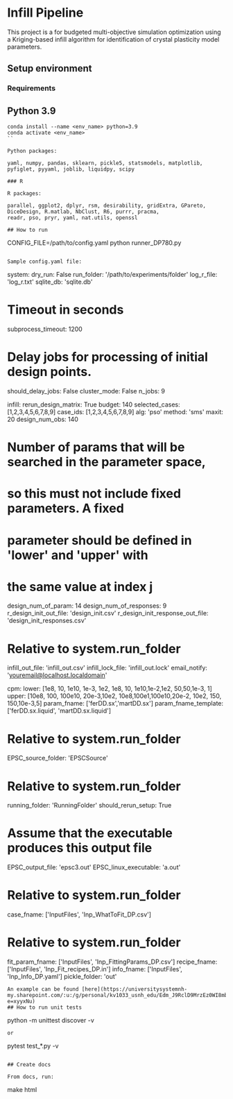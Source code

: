 
# Infill Pipeline

This project is a for budgeted multi-objective simulation optimization using a Kriging-based infill algorithm for identification of
crystal plasticity model parameters.


## Setup environment

### Requirements
## Python 3.9
```
conda install --name <env_name> python=3.9
conda activate <env_name>
``

Python packages:

yaml, numpy, pandas, sklearn, pickle5, statsmodels, matplotlib, pyfiglet, pyyaml, joblib, liquidpy, scipy

### R

R packages:

parallel, ggplot2, dplyr, rsm, desirability, gridExtra, GPareto, DiceDesign, R.matlab, NbClust, R6, purrr, pracma,
readr, pso, pryr, yaml, nat.utils, openssl

## How to run

```
CONFIG_FILE=/path/to/config.yaml python runner_DP780.py
```

Sample config.yaml file:
```
system:
  dry_run: False
  run_folder: '/path/to/experiments/folder'
  log_r_file: 'log_r.txt'
  sqlite_db: 'sqlite.db'
  # Timeout in seconds
  subprocess_timeout: 1200
  # Delay jobs for processing of initial design points.
  should_delay_jobs: False
  cluster_mode: False
  n_jobs: 9

infill:
  rerun_design_matrix: True
  budget: 140
  selected_cases: [1,2,3,4,5,6,7,8,9]
  case_ids: [1,2,3,4,5,6,7,8,9]
  alg: 'pso'
  method: 'sms'
  maxit: 20
  design_num_obs: 140
  # Number of params that will be searched in the parameter space,
  # so this must not include fixed parameters. A fixed
  # parameter should be defined in 'lower' and 'upper' with
  # the same value at index j
  design_num_of_param: 14
  design_num_of_responses: 9
  r_design_init_out_file: 'design_init.csv'
  r_design_init_response_out_file: 'design_init_responses.csv'
  # Relative to system.run_folder
  infill_out_file: 'infill_out.csv'
  infill_lock_file: 'infill_out.lock'
  email_notify: 'youremail@localhost.localdomain'

cpm:
  lower: [1e8, 10, 1e10, 1e-3, 1e2, 1e8,       10, 1e10,1e-2,1e2, 50,50,1e-3, 1]
  upper: [10e8, 100, 100e10, 20e-3,10e2, 10e8,100e1,100e10,20e-2, 10e2, 150, 150,10e-3,5]
  param_fname: ['ferDD.sx','martDD.sx']
  param_fname_template: ['ferDD.sx.liquid', 'martDD.sx.liquid']
  # Relative to system.run_folder
  EPSC_source_folder: 'EPSCSource'
  # Relative to system.run_folder
  running_folder: 'RunningFolder'
  should_rerun_setup: True
  # Assume that the executable produces this output file
  EPSC_output_file: 'epsc3.out'
  EPSC_linux_executable: 'a.out'
  # Relative to system.run_folder
  case_fname: ['InputFiles', 'Inp_WhatToFit_DP.csv']
  # Relative to system.run_folder
  fit_param_fname: ['InputFiles', 'Inp_FittingParams_DP.csv']
  recipe_fname: ['InputFiles', 'Inp_Fit_recipes_DP.in']
  info_fname: ['InputFiles', 'Inp_Info_DP.yaml']
  pickle_folder: 'out'
```
An example can be found [here](https://universitysystemnh-my.sharepoint.com/:u:/g/personal/kv1033_usnh_edu/Edm_J9RclD9MrzEz0WI8mbwBIH_2S1yPRWPsa1xHXiq6_Q?e=xyyxNu) 
## How to run unit tests
```
python -m unittest discover -v
```
or
```
pytest test_*.py -v
```

## Create docs

From docs, run:
```
make html
```


